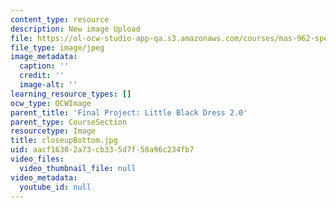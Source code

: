 ```yaml
---
content_type: resource
description: New image Upload
file: https://ol-ocw-studio-app-qa.s3.amazonaws.com/courses/mas-962-special-topics-new-textiles-spring-2010/aacf16302a73cb335d7f58a96c234fb7_closeupBottom.jpg
file_type: image/jpeg
image_metadata:
  caption: ''
  credit: ''
  image-alt: ''
learning_resource_types: []
ocw_type: OCWImage
parent_title: 'Final Project: Little Black Dress 2.0'
parent_type: CourseSection
resourcetype: Image
title: closeupBottom.jpg
uid: aacf1630-2a73-cb33-5d7f-58a96c234fb7
video_files:
  video_thumbnail_file: null
video_metadata:
  youtube_id: null
---
```

